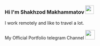 ### Hi I'm Shakhzod Makhammatov <img src="https://media.giphy.com/media/hvRJCLFzcasrR4ia7z/giphy.gif" width="27"/>
I work remotely and like to travel a lot.

My Official Portfolio telegram Channel <a href="https:t.me/ShakhzodOff_Portfolio"> <img src="https://w7.pngwing.com/pngs/831/346/png-transparent-telegram-logo-brand-canal-organization-telegram-logo-blue-angle-text.png" width="30" /> </a>
